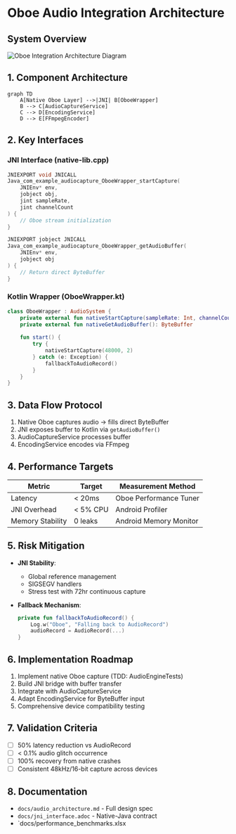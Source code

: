 # Oboe Audio Integration Architecture

## System Overview
![Oboe Integration Architecture Diagram](diagram:android_audio_oboe_architecture.png)

## 1. Component Architecture
```mermaid
graph TD
    A[Native Oboe Layer] -->|JNI| B[OboeWrapper]
    B --> C[AudioCaptureService]
    C --> D[EncodingService]
    D --> E[FFmpegEncoder]
```

## 2. Key Interfaces

### JNI Interface (native-lib.cpp)
```cpp
JNIEXPORT void JNICALL
Java_com_example_audiocapture_OboeWrapper_startCapture(
    JNIEnv* env,
    jobject obj,
    jint sampleRate,
    jint channelCount
) {
    // Oboe stream initialization
}

JNIEXPORT jobject JNICALL
Java_com_example_audiocapture_OboeWrapper_getAudioBuffer(
    JNIEnv* env,
    jobject obj
) {
    // Return direct ByteBuffer
}
```

### Kotlin Wrapper (OboeWrapper.kt)
```kotlin
class OboeWrapper : AudioSystem {
    private external fun nativeStartCapture(sampleRate: Int, channelCount: Int)
    private external fun nativeGetAudioBuffer(): ByteBuffer
    
    fun start() {
        try {
            nativeStartCapture(48000, 2)
        } catch (e: Exception) {
            fallbackToAudioRecord()
        }
    }
}
```

## 3. Data Flow Protocol
1. Native Oboe captures audio → fills direct ByteBuffer
2. JNI exposes buffer to Kotlin via `getAudioBuffer()`
3. AudioCaptureService processes buffer
4. EncodingService encodes via FFmpeg

## 4. Performance Targets
| Metric | Target | Measurement Method |
|--------|--------|---------------------|
| Latency | < 20ms | Oboe Performance Tuner |
| JNI Overhead | < 5% CPU | Android Profiler |
| Memory Stability | 0 leaks | Android Memory Monitor |

## 5. Risk Mitigation
- **JNI Stability**:
  - Global reference management
  - SIGSEGV handlers
  - Stress test with 72hr continuous capture
  
- **Fallback Mechanism**:
  ```kotlin
  private fun fallbackToAudioRecord() {
      Log.w("Oboe", "Falling back to AudioRecord")
      audioRecord = AudioRecord(...)
  }
  ```

## 6. Implementation Roadmap
1. Implement native Oboe capture (TDD: AudioEngineTests)
2. Build JNI bridge with buffer transfer
3. Integrate with AudioCaptureService
4. Adapt EncodingService for ByteBuffer input
5. Comprehensive device compatibility testing

## 7. Validation Criteria
- [ ] 50% latency reduction vs AudioRecord
- [ ] < 0.1% audio glitch occurrence
- [ ] 100% recovery from native crashes
- [ ] Consistent 48kHz/16-bit capture across devices

## 8. Documentation
- `docs/audio_architecture.md` - Full design spec
- `docs/jni_interface.adoc` - Native-Java contract
- `docs/performance_benchmarks.xlsx